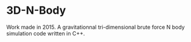 # 3D-N-Body
Work made in 2015. A gravitationnal tri-dimensional brute force N body simulation code written in C++.
